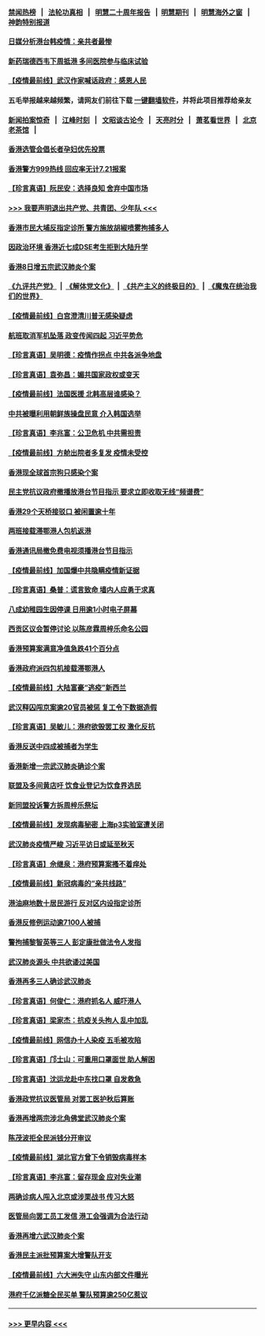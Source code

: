 #### [禁闻热榜](热点新闻.md?=0)  &nbsp;&nbsp;|&nbsp;&nbsp; [法轮功真相](https://github.com/gfw-breaker/truth/blob/master/README.md?=0) &nbsp;&nbsp;|&nbsp;&nbsp; [明慧二十周年报告](https://github.com/gfw-breaker/mh-reports/blob/master/README.md?=0) &nbsp;&nbsp;|&nbsp;&nbsp;[明慧期刊](https://github.com/gfw-breaker/mh-qikan) &nbsp;&nbsp;|&nbsp;&nbsp; [明慧海外之窗](https://github.com/gfw-breaker/mh-news/blob/master/README.md?=0) &nbsp;&nbsp;|&nbsp;&nbsp; [神韵特别报道](https://github.com/gfw-breaker/mh-news/blob/master/shenyun.md?=0)
#### [日媒分析港台韩疫情：亲共者最惨](../pages/nsc415/n11928776.md?t=03101402) 
#### [新药瑞德西韦下周抵港 多间医院参与临床试验](../pages/nsc415/n11928462.md?t=03101402) 
#### [【疫情最前线】武汉作家喊话政府：感恩人民](../pages/nsc415/n11927940.md?t=03101402) 
#### 五毛举报越来越频繁，请网友们前往下载 [一键翻墙软件](https://github.com/gfw-breaker/ssr-accounts)，并将此项目推荐给亲友
#### [新闻拍案惊奇](https://github.com/gfw-breaker/banned-news/blob/master/pages/link4.md) &nbsp;&nbsp;|&nbsp;&nbsp; [江峰时刻](https://github.com/gfw-breaker/banned-news/blob/master/pages/link4.md) &nbsp;&nbsp;|&nbsp;&nbsp; [文昭谈古论今](https://github.com/gfw-breaker/banned-news/blob/master/pages/link4.md) &nbsp;&nbsp;|&nbsp;&nbsp; [天亮时分](https://github.com/gfw-breaker/banned-news/blob/master/pages/link4.md) &nbsp;&nbsp;|&nbsp;&nbsp; [萧茗看世界](https://github.com/gfw-breaker/banned-news/blob/master/pages/link4.md) &nbsp;&nbsp;|&nbsp;&nbsp; [北京老茶馆](https://github.com/gfw-breaker/banned-news/blob/master/pages/link4.md) &nbsp;&nbsp;|&nbsp;&nbsp; 
#### [香港选管会倡长者孕妇优先投票](../pages/nsc415/n11928449.md?t=03101402) 
#### [香港警方999热线 回应率无计7.21报案](../pages/nsc415/n11928448.md?t=03101402) 
#### [【珍言真语】阮民安：选择良知 舍弃中国市场](../pages/nsc415/n11927705.md?t=03101402) 
#### [>>> 我要声明退出共产党、共青团、少年队 <<<](https://github.com/begood0513/goodnews/blob/master/quit/letter.md) 
#### [香港市民大埔反指定诊所 警方施放胡椒喷雾拘捕多人](../pages/nsc415/n11925774.md?t=03101402) 
#### [因政治环境 香港近七成DSE考生拒到大陆升学](../pages/nsc415/n11925759.md?t=03101402) 
#### [香港8日增五宗武汉肺炎个案](../pages/nsc415/n11925736.md?t=03101402) 
#### [《九评共产党》](https://github.com/begood0513/9ping.md/blob/master/README.md) &nbsp;|&nbsp; [《解体党文化》](../../../../jtdwh.md/blob/master/README.md)  &nbsp;|&nbsp; [《共产主义的终极目的》](../../../../gczydzjmd.md/blob/master/README.md) &nbsp;|&nbsp; [《魔鬼在统治我们的世界》](../../../../mgztzwmdsj.md/blob/master/README.md) 
#### [【疫情最前线】白宫澄清川普无感染疑虑](../pages/nsc415/n11925567.md?t=03101402) 
#### [航班取消军机坠落 政变传闻四起 习近平势危](../pages/nsc415/n11925467.md?t=03101402) 
#### [【珍言真语】吴明德：疫情作拐点 中共各派争地盘](../pages/nsc415/n11925299.md?t=03101402) 
#### [【珍言真语】袁弥昌：媚共国家政权或变天](../pages/nsc415/n11923199.md?t=03101402) 
#### [【疫情最前线】法国医援 北韩高层谁感染？](../pages/nsc415/n11920850.md?t=03101402) 
#### [中共被曝利用朝鲜族操盘民意 介入韩国选举](../pages/nsc415/n11921006.md?t=03101402) 
#### [【珍言真语】李兆富：公卫危机 中共需担责](../pages/nsc415/n11920422.md?t=03101402) 
#### [【疫情最前线】方舱出院者多复发 疫情未受控](../pages/nsc415/n11918637.md?t=03101402) 
#### [香港现全球首宗狗只感染个案](../pages/nsc415/n11918710.md?t=03101402) 
#### [民主党抗议政府撤播放港台节目指示 要求立即收取无线“频谱费”](../pages/nsc415/n11918681.md?t=03101402) 
#### [香港29个天桥接驳口 被闲置逾十年](../pages/nsc415/n11918654.md?t=03101402) 
#### [两班接载滞鄂港人包机返港](../pages/nsc415/n11915855.md?t=03101402) 
#### [香港通讯局撤免费电视须播港台节目指示](../pages/nsc415/n11915831.md?t=03101402) 
#### [【疫情最前线】加国爆中共隐瞒疫情新证据](../pages/nsc415/n11915482.md?t=03101402) 
#### [【珍言真语】桑普：谎言致命 墙内人应勇于求真](../pages/nsc415/n11915169.md?t=03101402) 
#### [八成幼稚园生因停课 日用逾1小时电子屏幕](../pages/nsc415/n11913263.md?t=03101402) 
#### [西贡区议会暂停讨论 以陈彦霖周梓乐命名公园](../pages/nsc415/n11913248.md?t=03101402) 
#### [香港预算案满意净值急跌41个百分点](../pages/nsc415/n11913236.md?t=03101402) 
#### [香港政府派四包机接载滞鄂港人](../pages/nsc415/n11913211.md?t=03101402) 
#### [【疫情最前线】大陆富豪“逃疫”新西兰](../pages/nsc415/n11913160.md?t=03101402) 
#### [武汉释囚闯京案逾20官员被惩 复工令下数据造假](../pages/nsc415/n11912743.md?t=03101402) 
#### [【珍言真语】吴敏儿：港府欲毁罢工权 激化反抗](../pages/nsc415/n11912457.md?t=03101402) 
#### [香港反送中四成被捕者为学生](../pages/nsc415/n11910730.md?t=03101402) 
#### [香港新增一宗武汉肺炎确诊个案](../pages/nsc415/n11910724.md?t=03101402) 
#### [联盟及多间黄店吁 饮食业登记为饮食界选民](../pages/nsc415/n11910718.md?t=03101402) 
#### [新同盟投诉警方拆周梓乐祭坛](../pages/nsc415/n11910707.md?t=03101402) 
#### [【疫情最前线】发现病毒秘密 上海p3实验室遭关闭](../pages/nsc415/n11910640.md?t=03101402) 
#### [武汉肺炎疫情严峻 习近平访日或延至秋天](../pages/nsc415/n11910570.md?t=03101402) 
#### [【珍言真语】佘继泉：港府预算案搔不着痒处](../pages/nsc415/n11910011.md?t=03101402) 
#### [【疫情最前线】新冠病毒的“亲共线路”](../pages/nsc415/n11907734.md?t=03101402) 
#### [港油麻地数十居民游行 反对区内设指定诊所](../pages/nsc415/n11907900.md?t=03101402) 
#### [香港反修例运动逾7100人被捕](../pages/nsc415/n11907922.md?t=03101402) 
#### [警拘捕黎智英等三人 彭定康批做法令人发指](../pages/nsc415/n11907905.md?t=03101402) 
#### [武汉肺炎源头 中共欲诿过美国](../pages/nsc415/n11907665.md?t=03101402) 
#### [香港再多三人确诊武汉肺炎](../pages/nsc415/n11907846.md?t=03101402) 
#### [【珍言真语】何俊仁：港府抓名人 威吓港人](../pages/nsc415/n11907561.md?t=03101402) 
#### [【珍言真语】梁家杰：抗疫关头拘人 乱中加乱](../pages/nsc415/n11907444.md?t=03101402) 
#### [【疫情最前线】网信办十人染疫 五毛被攻陷](../pages/nsc415/n11903757.md?t=03101402) 
#### [【珍言真语】邝士山：可重用口罩面世 助人解困](../pages/nsc415/n11903875.md?t=03101402) 
#### [【珍言真语】沈运龙赴中东找口罩 自发救急](../pages/nsc415/n11903291.md?t=03101402) 
#### [香港政党抗议医管局 对罢工医护秋后算账](../pages/nsc415/n11901746.md?t=03101402) 
#### [香港再增两宗涉北角佛堂武汉肺炎个案](../pages/nsc415/n11901737.md?t=03101402) 
#### [陈茂波拒全民派钱分开审议](../pages/nsc415/n11901672.md?t=03101402) 
#### [【疫情最前线】湖北官方曾下令销毁病毒样本](../pages/nsc415/n11901518.md?t=03101402) 
#### [【珍言真语】李兆富：留存现金 应对失业潮](../pages/nsc415/n11901448.md?t=03101402) 
#### [两确诊病人闯入北京或涉栗战书 传习大怒](../pages/nsc415/n11901180.md?t=03101402) 
#### [医管局向罢工员工发信 港工会强调为合法行动](../pages/nsc415/n11898870.md?t=03101402) 
#### [香港再增六武汉肺炎个案](../pages/nsc415/n11898843.md?t=03101402) 
#### [香港民主派批预算案大增警队开支](../pages/nsc415/n11898813.md?t=03101402) 
#### [【疫情最前线】六大洲失守 山东内部文件曝光](../pages/nsc415/n11898455.md?t=03101402) 
#### [港府千亿派糖全民买单 警队预算逾250亿惹议](../pages/nsc415/n11898608.md?t=03101402) 

----
#### [ >>> 更早内容 <<< ](../indexes/nsc415-earlier.md)
